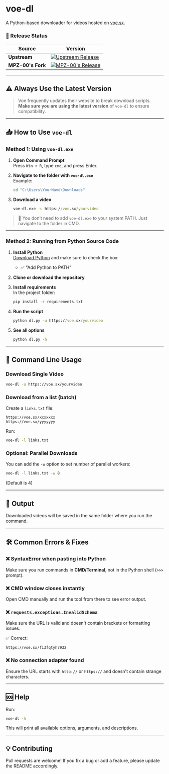 
# voe-dl

A Python-based downloader for videos hosted on [voe.sx](https://voe.sx).

### 🔄 Release Status

| Source               | Version                                                                  |
|----------------------|--------------------------------------------------------------------------|
| **Upstream**         | [![Upstream Release](https://img.shields.io/github/v/release/p4ul17/voe-dl)](https://github.com/p4ul17/voe-dl/releases) |
| **MPZ-00's Fork**    | [![MPZ-00's Release](https://img.shields.io/github/v/release/MPZ-00/voe-dl)](https://github.com/MPZ-00/voe-dl/releases/latest) |


---

## ⚠️ Always Use the Latest Version

> Voe frequently updates their website to break download scripts.  
> **Make sure you are using the latest version** of `voe-dl` to ensure compatibility.

---

## 📥 How to Use `voe-dl`

### Method 1: Using `voe-dl.exe`

1. **Open Command Prompt**  
   Press `Win + R`, type `cmd`, and press Enter.

2. **Navigate to the folder with `voe-dl.exe`**  
   Example:
   ```cmd
   cd "C:\Users\YourName\Downloads"
   ```

3. **Download a video**
   ```cmd
   voe-dl.exe -u https://voe.sx/yourvideo
   ```

> 📝 You don’t need to add `voe-dl.exe` to your system PATH. Just navigate to the folder in CMD.

---

### Method 2: Running from Python Source Code

1. **Install Python**  
   [Download Python](https://www.python.org/downloads) and make sure to check the box:
   - ✅ "Add Python to PATH"

2. **Clone or download the repository**

3. **Install requirements**  
   In the project folder:
   ```cmd
   pip install -r requirements.txt
   ```

4. **Run the script**
   ```cmd
   python dl.py -u https://voe.sx/yourvideo
   ```

5. **See all options**
   ```cmd
   python dl.py -h
   ```

---

## 📄 Command Line Usage

### Download Single Video
```bash
voe-dl -u https://voe.sx/yourvideo
```

### Download from a list (batch)
Create a `links.txt` file:
```
https://voe.sx/xxxxxxx
https://voe.sx/yyyyyyy
```

Run:
```bash
voe-dl -l links.txt
```

### Optional: Parallel Downloads
You can add the `-w` option to set number of parallel workers:
```bash
voe-dl -l links.txt -w 8
```
(Default is 4)

---

## 📂 Output

Downloaded videos will be saved in the same folder where you run the command.

---

## 🛠 Common Errors & Fixes

### ❌ SyntaxError when pasting into Python
Make sure you run commands in **CMD/Terminal**, not in the Python shell (`>>>` prompt).

### ❌ CMD window closes instantly
Open CMD manually and run the tool from there to see error output.

### ❌ `requests.exceptions.InvalidSchema`
Make sure the URL is valid and doesn't contain brackets or formatting issues.

✅ Correct:
```
https://voe.sx/fi3fqtyh7932
```

### ❌ No connection adapter found
Ensure the URL starts with `http://` or `https://` and doesn't contain strange characters.

---

## 🆘 Help
Run:
```bash
voe-dl -h
```
This will print all available options, arguments, and descriptions.

---

## 💡 Contributing

Pull requests are welcome! If you fix a bug or add a feature, please update the README accordingly.
